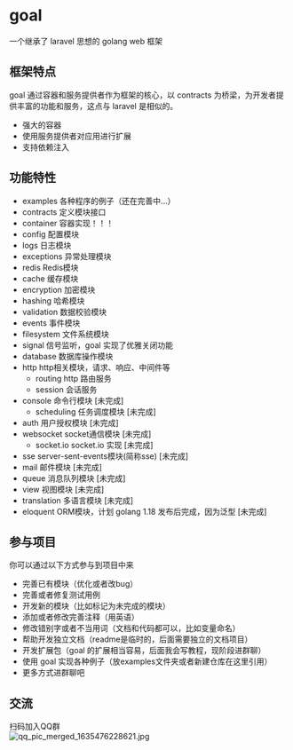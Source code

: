 # goal

一个继承了 laravel 思想的 golang web 框架

## 框架特点
goal 通过容器和服务提供者作为框架的核心，以 contracts 为桥梁，为开发者提供丰富的功能和服务，这点与 laravel 是相似的。
* 强大的容器
* 使用服务提供者对应用进行扩展
* 支持依赖注入

## 功能特性

* examples 各种程序的例子（还在完善中...）
* contracts 定义模块接口
* container 容器实现！！！
* config 配置模块
* logs 日志模块
* exceptions 异常处理模块
* redis Redis模块
* cache 缓存模块
* encryption 加密模块
* hashing 哈希模块
* validation 数据校验模块
* events 事件模块
* filesystem 文件系统模块
* signal 信号监听，goal 实现了优雅关闭功能
* database 数据库操作模块
* http http相关模块，请求、响应、中间件等
  * routing http 路由服务
  * session 会话服务
* console 命令行模块 [未完成]
  * scheduling 任务调度模块 [未完成]
* auth 用户授权模块 [未完成]
* websocket socket通信模块 [未完成]
  * socket.io socket.io 实现 [未完成]
* sse server-sent-events模块(简称sse) [未完成]
* mail 邮件模块 [未完成]
* queue 消息队列模块 [未完成]
* view 视图模块 [未完成]
* translation 多语言模块 [未完成]
* eloquent ORM模块，计划 golang 1.18 发布后完成，因为泛型 [未完成]

## 参与项目

你可以通过以下方式参与到项目中来

* 完善已有模块（优化或者改bug）
* 完善或者修复测试用例
* 开发新的模块（比如标记为未完成的模块）
* 添加或者修改完善注释（用英语）
* 修改错别字或者不当用词（文档和代码都可以，比如变量命名）
* 帮助开发独立文档（readme是临时的，后面需要独立的文档项目）
* 开发扩展包（goal 的扩展相当容易，后面我会写教程，现阶段进群聊）
* 使用 goal 实现各种例子（放examples文件夹或者新建仓库在这里引用）
* 更多方式进群聊吧

## 交流

扫码加入QQ群  
![qq_pic_merged_1635476228621.jpg](https://i.loli.net/2021/10/29/dpLvehizJCX7EUN.jpg)
